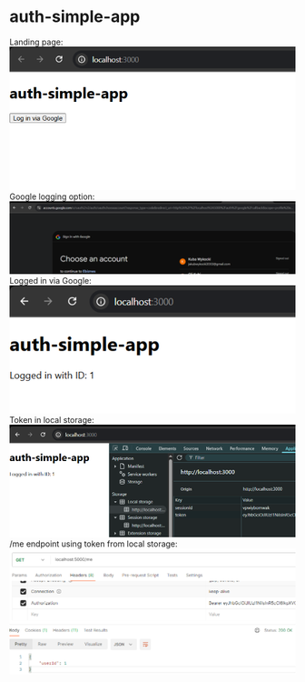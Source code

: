 # auth-simple-app

Landing page:
![login-home-page.PNG](login-home-page.PNG)
Google logging option:
![google-logging.PNG](google-logging.PNG)
Logged in via Google:
![logged-in.PNG](logged-in.PNG)
Token in local storage:
![local-storage-token.PNG](local-storage-token.PNG)
/me endpoint using token from local storage:
![postman-token.PNG](postman-token.PNG)